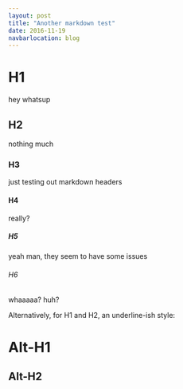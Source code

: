 ```yaml
---
layout: post
title: "Another markdown test"
date: 2016-11-19
navbarlocation: blog
---
```


# H1 
hey whatsup


## H2 
nothing much

### H3 
just testing out markdown headers

#### H4 
really?

##### H5 
yeah man, they seem to have some issues


###### H6 
whaaaaa?
huh?

Alternatively, for H1 and H2, an underline-ish style:

Alt-H1
======

Alt-H2
------
